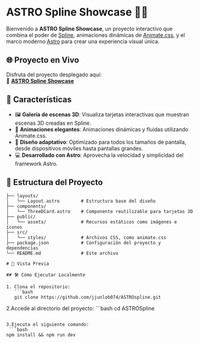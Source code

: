 # ASTRO Spline Showcase 🎨✨

Bienvenido a **ASTRO Spline Showcase**, un proyecto interactivo que combina el poder de [Spline](https://spline.design/), animaciones dinámicas de [Animate.css](https://animate.style/), y el marco moderno [Astro](https://astro.build/) para crear una experiencia visual única.

## 🌐 Proyecto en Vivo

Disfruta del proyecto desplegado aquí:  
🔗 **[ASTRO Spline Showcase](https://astr-ospline.vercel.app/)**

## 🚀 Características

- 🖼️ **Galería de escenas 3D**: Visualiza tarjetas interactivas que muestran escenas 3D creadas en Spline.
- 🎥 **Animaciones elegantes**: Animaciones dinámicas y fluidas utilizando Animate.css.
- 🌟 **Diseño adaptativo**: Optimizado para todos los tamaños de pantalla, desde dispositivos móviles hasta pantallas grandes.
- 💻 **Desarrollado con Astro**: Aprovecha la velocidad y simplicidad del framework Astro.

## 📂 Estructura del Proyecto

```plaintext
├── layouts/
│   └── Layout.astro        # Estructura base del diseño
├── components/
│   └── ThreeDCard.astro    # Componente reutilizable para tarjetas 3D
├── public/
│   └── assets/             # Recursos estáticos como imágenes e íconos
├── src/
│   └── styles/             # Archivos CSS, como animate.css
├── package.json            # Configuración del proyecto y dependencias
└── README.md               # Este archivo

# 📸 Vista Previa

## 🛠️ Cómo Ejecutar Localmente

1. Clona el repositorio:  
   ```bash
   git clone https://github.com/jjunlob074/ASTROspline.git
   ```

2.Accede al directorio del proyecto: 
    ```bash
   cd ASTROSpline
   ```

3.Ejecuta el siguiente comando: 
    ```bash
   npm install && npm run dev
   ```

